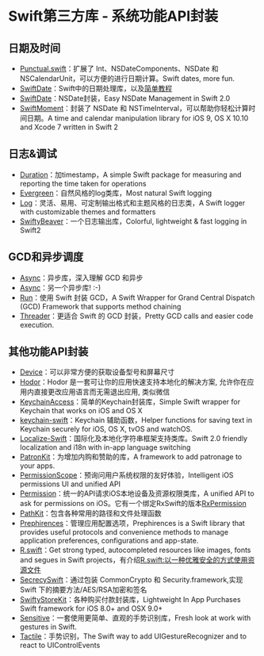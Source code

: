 # Swift第三方库 - 系统功能API封装
## 日期及时间
- [Punctual.swift][1]：扩展了 Int、NSDateComponents、NSDate 和 NSCalendarUnit，可以方便的进行日期计算。Swift dates, more fun.
- [SwiftDate][2]：Swift中的日期处理库，以及[简单教程][3]
- [SwiftDate][4]：NSDate封装，Easy NSDate Management in Swift 2.0
- [SwiftMoment][5]：封装了 NSDate 和 NSTimeInterval，可以帮助你轻松计算时间日期。A time and calendar manipulation library for iOS 9, OS X 10.10 and Xcode 7 written in Swift 2

## 日志&调试
- [Duration][6]：加timestamp，A simple Swift package for measuring and reporting the time taken for operations
- [Evergreen][7]：自然风格的log类库，Most natural Swift logging
- [Log][8]：灵活、易用、可定制输出格式和主题风格的日志类，A Swift logger with customizable themes and formatters
- [SwiftyBeaver][9]：一个日志输出库，Colorful, lightweight & fast logging in Swift2

## GCD和异步调度
- [Async][10]：异步库，深入理解 GCD 和异步
- [Async][11]：另一个异步库! :-)
- [Run][12]：使用 Swift 封装 GCD，A Swift Wrapper for Grand Central Dispatch (GCD) Framework that supports method chaining
- [Threader][13]：更适合 Swift 的 GCD 封装，Pretty GCD calls and easier code execution.

## 其他功能API封装
- [Device][14]：可以非常方便的获取设备型号和屏幕尺寸
- [Hodor][15]：Hodor 是一套可让你的应用快速支持本地化的解决方案, 允许你在应用内直接更改应用语言而无需退出应用, 类似微信
- [KeychainAccess][16]：简单的Keychain封装库，Simple Swift wrapper for Keychain that works on iOS and OS X
- [keychain-swift][17]：Keychain 辅助函数，Helper functions for saving text in Keychain securely for iOS, OS X, tvOS and watchOS.
- [Localize-Swift][18]：国际化及本地化字符串框架支持类库。Swift 2.0 friendly localization and i18n with in-app language switching
- [PatronKit][19]：为增加内购和赞助的库，A framework to add patronage to your apps.
- [PermissionScope][20]：预询问用户系统权限的友好体验，Intelligent iOS permissions UI and unified API
- [Permission][21]：统一的API请求iOS本地设备及资源权限类库，A unified API to ask for permissions on iOS。它有一个绑定RxSwift的版本[RxPermission][22]
- [PathKit][23]：包含各种常用的路径和文件处理函数
- [Prephirences][24]：管理应用配置选项，Prephirences is a Swift library that provides useful protocols and convenience methods to manage application preferences, configurations and app-state.
- [R.swift][25]：Get strong typed, autocompleted resources like images, fonts and segues in Swift projects，有介绍[R.swift:以一种优雅安全的方式使用资源文件][26]
- [SecrecySwift][27]：通过包装 CommonCrypto 和 Security.framework,实现 Swift 下的摘要方法/AES/RSA加密和签名
- [SwiftyStoreKit][28]：各种购买付款封装库，Lightweight In App Purchases Swift framework for iOS 8.0+ and OSX 9.0+
- [Sensitive][29]：一套使用更简单、直观的手势识别库，Fresh look at work with gestures in Swift.
- [Tactile][30]：手势识别，The Swift way to add UIGestureRecognizer and to react to UIControlEvents

[1]:	https://github.com/harlanhaskins/Punctual.swift "Punctual.swift"
[2]:	https://github.com/chenyangcun/SwiftDate
[3]:	http://www.aswifter.com/2015/07/26/use-swiftdate/
[4]:	https://github.com/malcommac/SwiftDate "SwiftDate"
[5]:	https://github.com/akosma/SwiftMoment "SwiftMoment"
[6]:	https://github.com/SwiftStudies/Duration "Duration"
[7]:	https://github.com/viWiD/Evergreen "Evergreen"
[8]:	https://github.com/delba/Log "Log"
[9]:	https://github.com/SwiftyBeaver/SwiftyBeaver "SwiftyBeaver"
[10]:	https://github.com/duemunk/Async
[11]:	https://github.com/zhxnlai/Async "Async"
[12]:	https://github.com/khoiln/Run "Run"
[13]:	https://github.com/mitchtreece/Threader "Threader"
[14]:	https://github.com/Ekhoo/Device "Device"
[15]:	https://github.com/Aufree/Hodor "Hodor"
[16]:	https://github.com/kishikawakatsumi/KeychainAccess "KeychainAccess"
[17]:	https://github.com/marketplacer/keychain-swift "keychain-swift"
[18]:	https://github.com/marmelroy/Localize-Swift "Localize-Swift"
[19]:	https://github.com/MosheBerman/PatronKit "PatronKit"
[20]:	https://github.com/nickoneill/PermissionScope "PermissionScope"
[21]:	https://github.com/delba/Permission "Permission"
[22]:	https://github.com/sunshinejr/RxPermission "RxPermission"
[23]:	https://github.com/kylef/PathKit "PathKit"
[24]:	https://github.com/phimage/Prephirences "Prephirences"
[25]:	https://github.com/mac-cain13/R.swift "R.swift"
[26]:	http://www.jianshu.com/p/b453b78c7126
[27]:	https://github.com/adow/SecrecySwift "SecrecySwift"
[28]:	https://github.com/bizz84/SwiftyStoreKit "SwiftyStoreKit"
[29]:	https://github.com/igormatyushkin014/Sensitive "Sensitive"
[30]:	https://github.com/delba/Tactile "Tactile"
